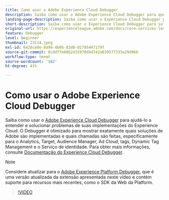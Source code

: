```yaml
---
title: Como usar o Adobe Experience Cloud Debugger
description: Saiba como usar o Adobe Experience Cloud Debugger para que você possa entender e solucionar problemas de suas implementações da Experience Cloud.
landing-page-description: Saiba como usar o Experience Cloud Debugger para solucionar problemas de suas implementações. Entenda quais soluções da Adobe estão implementadas e quais chamadas elas estão fazendo.
short-description: Saiba como usar o Experience Cloud Debugger para solucionar problemas de suas implementações. Entenda quais soluções da Adobe estão implementadas e quais chamadas elas estão fazendo.
original-url: https://experienceleague.adobe.com/docs/core-services-learn/tutorials/debugger/use-the-experience-cloud-debugger.html
feature: Debugger
level: Beginner
thumbnail: 23114.jpeg
exl-id: 6428ce8e-8a99-4b0b-83d8-02795447179f
source-git-commit: 8cddffe88b2d15970d4d742a839577333a29d966
workflow-type: tm+mt
source-wordcount: '182'
ht-degree: 41%

---
```


# Como usar o Adobe Experience Cloud Debugger

Saiba como usar o [Adobe Experience Cloud Debugger](https://chrome.google.com/webstore/detail/adobe-experience-cloud-de/ocdmogmohccmeicdhlhhgepeaijenapj) para ajudá-lo a entender e solucionar problemas de suas implementações do Experience Cloud. O Debugger é otimizado para mostrar exatamente quais soluções de Adobe são implementadas e quais chamadas são feitas, especificamente para o Analytics, Target, Audience Manager, Ad Cloud, tags, Dynamic Tag Management e o Serviço de identidade. Para obter mais informações, consulte [Documentação do Experience Cloud Debugger](https://docs.adobe.com/content/help/pt-BR/experience-cloud/user-guides/home.translate.html).

>[!NOTE]
>
>Considere atualizar para o [Adobe Experience Platform Debugger](../overview.md), que é uma versão atualizada da extensão apresentada neste vídeo e contém suporte para recursos mais recentes, como o SDK da Web da Platform.

>[!VIDEO](https://video.tv.adobe.com/v/23064/?quality=12)
